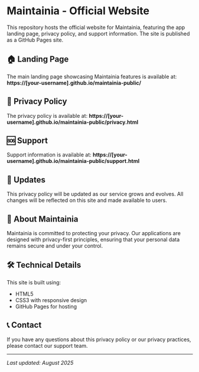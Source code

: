 # Maintainia - Official Website

This repository hosts the official website for Maintainia, featuring the app landing page, privacy policy, and support information. The site is published as a GitHub Pages site.

## 🏠 Landing Page

The main landing page showcasing Maintainia features is available at: **https://[your-username].github.io/maintainia-public/**

## 📄 Privacy Policy

The privacy policy is available at: **https://[your-username].github.io/maintainia-public/privacy.html**

## 🆘 Support

Support information is available at: **https://[your-username].github.io/maintainia-public/support.html**

## 🔄 Updates

This privacy policy will be updated as our service grows and evolves. All changes will be reflected on this site and made available to users.

## 📱 About Maintainia

Maintainia is committed to protecting your privacy. Our applications are designed with privacy-first principles, ensuring that your personal data remains secure and under your control.

## 🛠️ Technical Details

This site is built using:
- HTML5
- CSS3 with responsive design
- GitHub Pages for hosting

## 📞 Contact

If you have any questions about this privacy policy or our privacy practices, please contact our support team.

---

*Last updated: August 2025*
